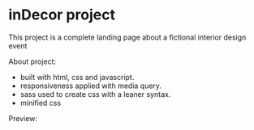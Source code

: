 
<h1>inDecor project</h1>

<p>This project is a complete landing page about a fictional interior design event</p>

<p>About project:</p>

* built with html, css and javascript.
* responsiveness applied with media query.
* sass used to create css with a leaner syntax.
* minified css

<p>Preview:</p>

